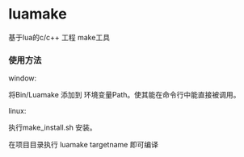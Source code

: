 # luamake
基于lua的c/c++ 工程 make工具

### 使用方法
window:

将Bin/Luamake 添加到 环境变量Path。使其能在命令行中能直接被调用。

linux:

执行make_install.sh 安装。

在项目目录执行 luamake targetname 即可编译
